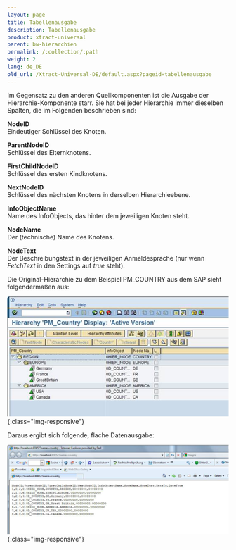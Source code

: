 ```yaml
---
layout: page
title: Tabellenausgabe
description: Tabellenausgabe
product: xtract-universal
parent: bw-hierarchien
permalink: /:collection/:path
weight: 2
lang: de_DE
old_url: /Xtract-Universal-DE/default.aspx?pageid=tabellenausgabe
---
```


Im Gegensatz zu den anderen Quellkomponenten ist die Ausgabe der Hierarchie-Komponente starr. Sie hat bei jeder Hierarchie immer dieselben Spalten, die im Folgenden beschrieben sind:

**NodeID**<br>
Eindeutiger Schlüssel des Knoten.

**ParentNodeID**<br>
Schlüssel des Elternknotens.

**FirstChildNodeID**<br>
Schlüssel des ersten Kindknotens.

**NextNodeID**<br>
Schlüssel des nächsten Knotens in derselben Hierarchieebene.

**InfoObjectName**<br>
Name des InfoObjects, das hinter dem jeweiligen Knoten steht.

**NodeName**<br>
Der (technische) Name des Knotens.

**NodeText**<br>
Der Beschreibungstext in der jeweiligen Anmeldesprache (nur wenn *FetchText* in den Settings auf *true* steht).

Die Original-Hierarchie zu dem Beispiel PM_COUNTRY aus dem SAP sieht folgendermaßen aus:

![Hierarchy-Table-Output](/img/content/Hierarchy-Table-Output.png){:class="img-responsive"}

Daraus ergibt sich folgende, flache Datenausgabe:

![Hierarchy-Table-Output-Browser](/img/content/Hierarchy-Table-Output-Browser.png){:class="img-responsive"}

